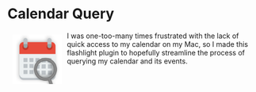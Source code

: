 #  Calendar Query

<img src="./Icon.png" align="left" hspace="10" vspace="6" width="100">

I was one-too-many times frustrated with the lack of quick access to my calendar on my Mac, so I made this flashlight plugin to hopefully streamline the process of querying my calendar and its events.


